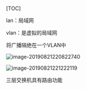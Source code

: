 [TOC]



lan：局域网

vlan：是虚拟的局域网

将广播隔绝在一个VLAN中

![image-20190821220822740](/Users/chenyansong/Documents/note/images/computeNetwork/image-20190821220822740.png)

![image-20190821221222119](/Users/chenyansong/Documents/note/images/computeNetwork/image-20190821221222119.png)



三层交换机具有路由功能

